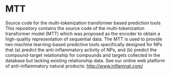 # MTT
Source code for the multi-tokenization transformer based prediction tools
This repository contains the source code of the multi-tokenization transformer model (MTT) which was proposed as the encoder to obtain a high-quality representation of sequential data. The MTT is used to provide two machine learning-based predictive tools specifically designed for NPs that (a) predict the anti-inflammatory activity of NPs, and (b) predict the compound-target relationship for compounds and targets collected in the database but lacking existing relationship data. See our online web platform of anti-inflammatory natural products: http://www.inflamnat.com/
